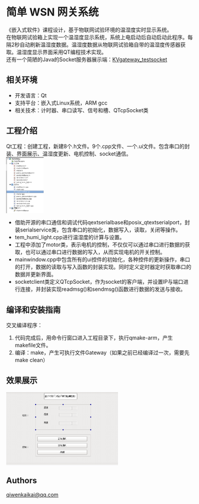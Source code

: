 # 简单 WSN 网关系统
《嵌入式软件》课程设计，基于物联网试验环境的温湿度实时显示系统。  
在物联网试验箱上实现一个温湿度显示系统，系统上电启动后自动启动此程序。每隔2秒自动刷新温湿度数据。温湿度数据从物联网试验箱自带的温湿度传感器获取。温湿度显示界面采用QT编程技术实现。  
还有一个简陋的Java的Socket服务器展示端：[KVgateway_testsocket](https://github.com/KevinBetterQ/KVgateway_testsocket)


## 相关环境
- 开发语言：Qt
- 支持平台：嵌入式Linux系统，ARM gcc
- 相关技术：计时器、串口读写、信号和槽、QTcpSocket类

## 工程介绍  
Qt工程：创建工程，新建8个.h文件。9个.cpp文件、一个.ui文件。包含串口的封装、界面展示、温湿度更新、电机控制、socket通信。  
<img src="images/code.png" width = 20% div align=center />
- 借助开源的串口通信和调试代码qextserialbase和posix_qtextserialport，封装serialservice类，包含串口的初始化，数据写入，读取，关闭等操作。
- tem_humi_light.cpp进行温湿度的计算与设置。
- 工程中添加了motor类，表示电机的控制，不仅仅可以通过串口进行数据的获取，也可以通过串口进行数据的写入，从而实现电机的开关控制。
- mainwindow.cpp中包含所有的ui控件的初始化，各种控件的更新操作，串口的打开，数据的读取与写入函数的封装实现。同时定义定时器定时获取串口的数据并更新界面。
- socketclient类定义QTcpSocket，作为socket的客户端，并设置IP与端口进行连接，并封装实现readmsg()和sendmsg()函数进行数据的发送与接收。

## 编译和安装指南
交叉编译程序：  
1. 代码完成后，用命令行窗口进入工程目录下，执行qmake-arm，产生makefile文件。
2. 编译：make，产生可执行文件Gateway（如果之前已经编译过一次，需要先make clean）

## 效果展示
<img src="images/show1.png" width = 60% div align=center />

## Authors
qiwenkaikai@qq.com
